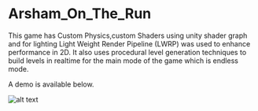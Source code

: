 # Arsham_On_The_Run

This game has Custom Physics,custom Shaders using unity shader graph and for lighting Light Weight Render Pipeline (LWRP) was used to enhance performance in 2D. It also uses procedural level generation techniques to build levels in realtime for the main mode of the game which is endless mode.

A demo is available below.

![alt text](https://github.com/RezaAyenevand/Arsham_On_The_Run/blob/main/arsham_demo.gif)
